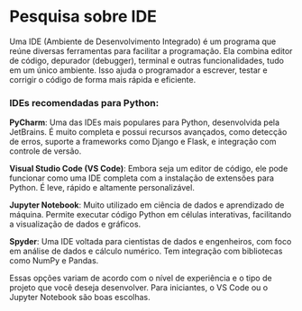 # Pesquisa sobre IDE

Uma IDE (Ambiente de Desenvolvimento Integrado) é um programa que reúne diversas ferramentas para facilitar a programação. Ela combina editor de código, depurador (debugger), terminal e outras funcionalidades, tudo em um único ambiente. Isso ajuda o programador a escrever, testar e corrigir o código de forma mais rápida e eficiente.

### IDEs recomendadas para Python:

**PyCharm**: Uma das IDEs mais populares para Python, desenvolvida pela JetBrains. É muito completa e possui recursos avançados, como detecção de erros, suporte a frameworks como Django e Flask, e integração com controle de versão.

**Visual Studio Code (VS Code)**: Embora seja um editor de código, ele pode funcionar como uma IDE completa com a instalação de extensões para Python. É leve, rápido e altamente personalizável.

**Jupyter Notebook**: Muito utilizado em ciência de dados e aprendizado de máquina. Permite executar código Python em células interativas, facilitando a visualização de dados e gráficos.

**Spyder**: Uma IDE voltada para cientistas de dados e engenheiros, com foco em análise de dados e cálculo numérico. Tem integração com bibliotecas como NumPy e Pandas.

Essas opções variam de acordo com o nível de experiência e o tipo de projeto que você deseja desenvolver. Para iniciantes, o VS Code ou o Jupyter Notebook são boas escolhas.
